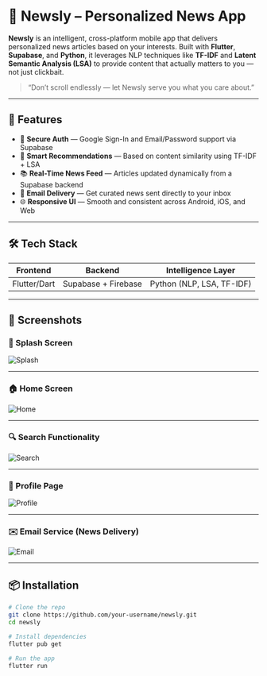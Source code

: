 # 📰 Newsly – Personalized News App

**Newsly** is an intelligent, cross-platform mobile app that delivers personalized news articles based on your interests. Built with **Flutter**, **Supabase**, and **Python**, it leverages NLP techniques like **TF-IDF** and **Latent Semantic Analysis (LSA)** to provide content that actually matters to you — not just clickbait.

> “Don’t scroll endlessly — let Newsly serve you what you care about.”

---

## 🚀 Features

- 🔐 **Secure Auth** — Google Sign-In and Email/Password support via Supabase
- 🧠 **Smart Recommendations** — Based on content similarity using TF-IDF + LSA
- 📚 **Real-Time News Feed** — Articles updated dynamically from a Supabase backend
- 📩 **Email Delivery** — Get curated news sent directly to your inbox
- 🌐 **Responsive UI** — Smooth and consistent across Android, iOS, and Web

---

## 🛠️ Tech Stack

| Frontend    | Backend           | Intelligence Layer   |
|-------------|-------------------|-----------------------|
| Flutter/Dart| Supabase + Firebase | Python (NLP, LSA, TF-IDF) |

---

## 📸 Screenshots

### 🚀 Splash Screen
![Splash](./assets/screenshots/splash.png)

---

### 🏠 Home Screen
![Home](./assets/screenshots/home.png)

---

### 🔍 Search Functionality
![Search](./assets/screenshots/search.png)

---

### 👤 Profile Page
![Profile](./assets/screenshots/profile.png)

---

### ✉️ Email Service (News Delivery)
![Email](./assets/screenshots/email.png)

---

## 📦 Installation

```bash
# Clone the repo
git clone https://github.com/your-username/newsly.git
cd newsly

# Install dependencies
flutter pub get

# Run the app
flutter run
